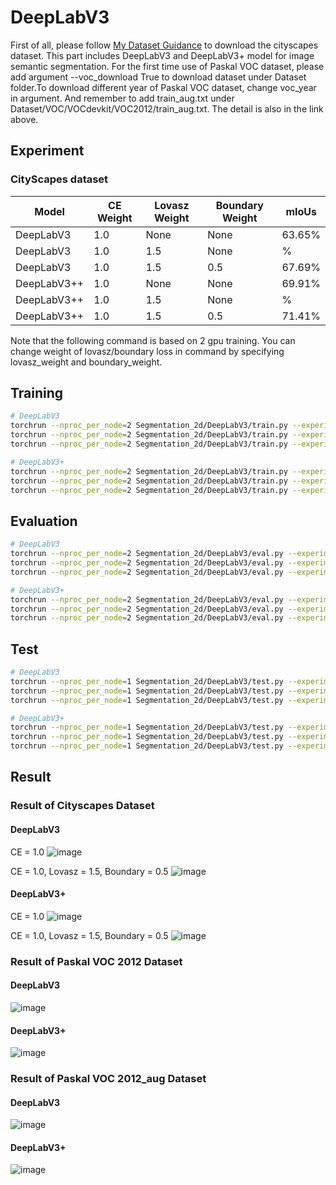 # DeepLabV3 #
First of all, please follow [My Dataset Guidance](https://github.com/tungyen/Deep_learning_CV/tree/master/Dataset) to download the cityscapes dataset. This part includes DeepLabV3 and DeepLabV3+ model for image semantic segmentation. For the first time use of Paskal VOC dataset, please add argument --voc_download True to download dataset under Dataset folder.To download different year of Paskal VOC dataset, change voc_year in argument. And remember to add train_aug.txt under Dataset/VOC/VOCdevkit/VOC2012/train_aug.txt. The detail is also in the link above.

## Experiment ##

### CityScapes dataset ###
| Model  | CE Weight | Lovasz Weight | Boundary Weight | mIoUs |
|-------|-----|----------|-------------------|----------|
| DeepLabV3 | 1.0  | None | None   | 63.65%   |
| DeepLabV3   | 1.0  | 1.5   | None      | % |
| DeepLabV3 | 1.0  | 1.5   | 0.5    | 67.69%   |
| DeepLabV3++ | 1.0  | None | None   | 69.91%   |
| DeepLabV3++ | 1.0  | 1.5    | None    | %   |
| DeepLabV3++ | 1.0  | 1.5   | 0.5    | 71.41%   |

Note that the following command is based on 2 gpu training. You can change weight of lovasz/boundary loss in command by specifying lovasz_weight and boundary_weight.
## Training ##
```bash
# DeepLabV3
torchrun --nproc_per_node=2 Segmentation_2d/DeepLabV3/train.py --experiment ckpts --dataset cityspaces --model deeplabv3 --backbone resnet101 
torchrun --nproc_per_node=2 Segmentation_2d/DeepLabV3/train.py --experiment ckpts --dataset voc --voc_year 2012 --model deeplabv3 --backbone resnet101
torchrun --nproc_per_node=2 Segmentation_2d/DeepLabV3/train.py --experiment ckpts --dataset voc --voc_year 2012_aug --model deeplabv3 --backbone resnet101

# DeepLabV3+
torchrun --nproc_per_node=2 Segmentation_2d/DeepLabV3/train.py --experiment ckpts --dataset cityspaces --model deeplabv3plus --backbone resnet101 
torchrun --nproc_per_node=2 Segmentation_2d/DeepLabV3/train.py --experiment ckpts --dataset voc --voc_year 2012 --model deeplabv3plus --backbone resnet101
torchrun --nproc_per_node=2 Segmentation_2d/DeepLabV3/train.py --experiment ckpts --dataset voc --voc_year 2012_aug --model deeplabv3plus --backbone resnet101
```

## Evaluation ##
```bash
# DeepLabV3
torchrun --nproc_per_node=2 Segmentation_2d/DeepLabV3/eval.py --experiment ckpts --dataset cityspaces --model deeplabv3 --backbone resnet101 
torchrun --nproc_per_node=2 Segmentation_2d/DeepLabV3/eval.py --experiment ckpts --dataset voc --voc_year 2012 --model deeplabv3 --backbone resnet101
torchrun --nproc_per_node=2 Segmentation_2d/DeepLabV3/eval.py --experiment ckpts --dataset voc --voc_year 2012_aug --model deeplabv3 --backbone resnet101

# DeepLabV3+
torchrun --nproc_per_node=2 Segmentation_2d/DeepLabV3/eval.py --experiment ckpts --dataset cityspaces --model deeplabv3plus --backbone resnet101 
torchrun --nproc_per_node=2 Segmentation_2d/DeepLabV3/eval.py --experiment ckpts --dataset voc --voc_year 2012 --model deeplabv3plus --backbone resnet101
torchrun --nproc_per_node=2 Segmentation_2d/DeepLabV3/eval.py --experiment ckpts --dataset voc --voc_year 2012_aug --model deeplabv3plus --backbone resnet101
```

## Test ##
```bash
# DeepLabV3
torchrun --nproc_per_node=1 Segmentation_2d/DeepLabV3/test.py --experiment ckpts --dataset cityspaces --model deeplabv3 --backbone resnet101 
torchrun --nproc_per_node=1 Segmentation_2d/DeepLabV3/test.py --experiment ckpts --dataset voc --voc_year 2012 --model deeplabv3 --backbone resnet101
torchrun --nproc_per_node=1 Segmentation_2d/DeepLabV3/test.py --experiment ckpts --dataset voc --voc_year 2012_aug --model deeplabv3 --backbone resnet101

# DeepLabV3+
torchrun --nproc_per_node=1 Segmentation_2d/DeepLabV3/test.py --experiment ckpts --dataset cityspaces --model deeplabv3plus --backbone resnet101 
torchrun --nproc_per_node=1 Segmentation_2d/DeepLabV3/test.py --experiment ckpts --dataset voc --voc_year 2012 --model deeplabv3plus --backbone resnet101
torchrun --nproc_per_node=1 Segmentation_2d/DeepLabV3/test.py --experiment ckpts --dataset voc --voc_year 2012_aug --model deeplabv3plus --backbone resnet101
```

## Result ##

### Result of Cityscapes Dataset ###

#### DeepLabV3 ####
CE = 1.0
![image](https://github.com/tungyen/Deep_learning_CV/blob/master/Segmentation_2d/DeepLabV3/ce/deeplabv3_cityscapes.png)

CE = 1.0, Lovasz = 1.5, Boundary = 0.5
![image](https://github.com/tungyen/Deep_learning_CV/blob/master/Segmentation_2d/DeepLabV3/ce_lovasz_bound_default/deeplabv3_cityscapes.png)

#### DeepLabV3+ ####
CE = 1.0
![image](https://github.com/tungyen/Deep_learning_CV/blob/master/Segmentation_2d/DeepLabV3/ce/deeplabv3plus_cityscapes.png)

CE = 1.0, Lovasz = 1.5, Boundary = 0.5
![image](https://github.com/tungyen/Deep_learning_CV/blob/master/Segmentation_2d/DeepLabV3/ce_lovasz_bound_default/deeplabv3plus_cityscapes.png)

### Result of Paskal VOC 2012 Dataset ###

#### DeepLabV3 ####
![image](https://github.com/tungyen/Deep_learning_CV/blob/master/Segmentation_2d/DeepLabV3/imgs/deeplabv3_voc_2012.png)

#### DeepLabV3+ ####
![image](https://github.com/tungyen/Deep_learning_CV/blob/master/Segmentation_2d/DeepLabV3/imgs/deeplabv3plus_voc_2012.png)

### Result of Paskal VOC 2012_aug Dataset ###

#### DeepLabV3 ####
![image](https://github.com/tungyen/Deep_learning_CV/blob/master/Segmentation_2d/DeepLabV3/imgs/deeplabv3_voc_2012_aug.png)

#### DeepLabV3+ ####
![image](https://github.com/tungyen/Deep_learning_CV/blob/master/Segmentation_2d/DeepLabV3/imgs/deeplabv3plus_voc_2012_aug.png)